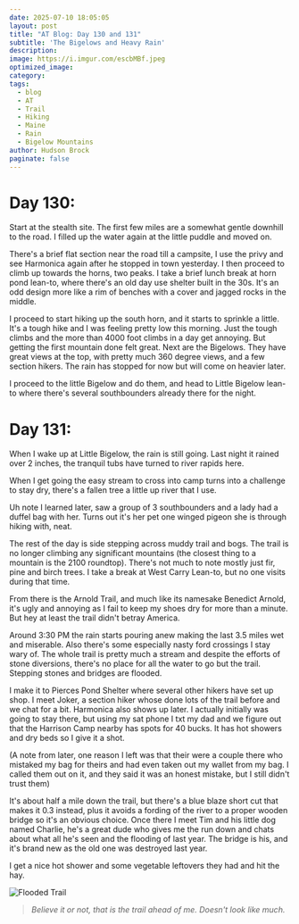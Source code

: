 ```yaml
---
date: 2025-07-10 18:05:05
layout: post
title: "AT Blog: Day 130 and 131"
subtitle: 'The Bigelows and Heavy Rain'
description:
image: https://i.imgur.com/escbMBf.jpeg
optimized_image: 
category:
tags:
  - blog
  - AT
  - Trail
  - Hiking
  - Maine
  - Rain
  - Bigelow Mountains
author: Hudson Brock
paginate: false
---
```


# Day 130:

Start at the stealth site. The first few miles are a somewhat gentle downhill to the road. I filled up the water again at the little puddle and moved on.

There's a brief flat section near the road till a campsite, I use the privy and see Harmonica again after he stopped in town yesterday. I then proceed to climb up towards the horns, two peaks. I take a brief lunch break at horn pond lean-to, where there's an old day use shelter built in the 30s. It's an odd design more like a rim of benches with a cover and jagged rocks in the middle.

I proceed to start hiking up the south horn, and it starts to sprinkle a little. It's a tough hike and I was feeling pretty low this morning. Just the tough climbs and the more than 4000 foot climbs in a day get annoying. But getting the first mountain done felt great. Next are the Bigelows. They have great views at the top, with pretty much 360 degree views, and a few section hikers. The rain has stopped for now but will come on heavier later.

I proceed to the little Bigelow and do them, and head to Little Bigelow lean-to where there's several southbounders already there for the night.

# Day 131:

When I wake up at Little Bigelow, the rain is still going. Last night it rained over 2 inches, the tranquil tubs have turned to river rapids here.

When I get going the easy stream to cross into camp turns into a challenge to stay dry, there's a fallen tree a little up river that I use.

Uh note I learned later, saw a group of 3 southbounders and a lady had a duffel bag with her. Turns out it's her pet one winged pigeon she is through hiking with, neat.

The rest of the day is side stepping across muddy trail and bogs. The trail is no longer climbing any significant mountains (the closest thing to a mountain is the 2100 roundtop). There's not much to note mostly just fir, pine and birch trees. I take a break at West Carry Lean-to, but no one visits during that time. 

From there is the Arnold Trail, and much like its namesake Benedict Arnold, it's ugly and annoying as I fail to keep my shoes dry for more than a minute. But hey at least the trail didn't betray America.

Around 3:30 PM the rain starts pouring anew making the last 3.5 miles wet and miserable. Also there's some especially nasty ford crossings I stay wary of. The whole trail is pretty much a stream and despite the efforts of stone diversions, there's no place for all the water to go but the trail. Stepping stones and bridges are flooded.

I make it to Pierces Pond Shelter where several other hikers have set up shop. I meet Joker, a section hiker whose done lots of the trail before and we chat for a bit. Harmonica also shows up later. I actually initially was going to stay there, but using my sat phone I txt my dad and we figure out that the Harrison Camp nearby has spots for 40 bucks. It has hot showers and dry beds so I give it a shot.

(A note from later, one reason I left was that their were a couple there who mistaked my bag for theirs and had even taken out my wallet from my bag. I called them out on it, and they said it was an honest mistake, but I still didn't trust them)

It's about half a mile down the trail, but there's a blue blaze short cut that makes it 0.3 instead, plus it avoids a fording of the river to a proper wooden bridge so it's an obvious choice. Once there I meet Tim and his little dog named Charlie, he's a great dude who gives me the run down and chats about what all he's seen and the flooding of last year. The bridge is his, and it's brand new as the old one was destroyed last year.

I get a nice hot shower and some vegetable leftovers they had and hit the hay.

<!-- IMAGE PLACEHOLDER: Add image of rainy trail or flooded crossing -->
![Flooded Trail](https://i.imgur.com/zufzNNk.jpeg "Trail turned into a stream")

>*Believe it or not, that is the trail ahead of me. Doesn't look like much.* 